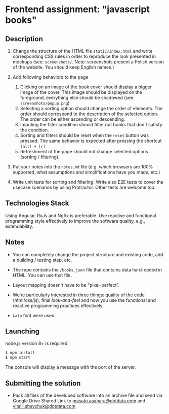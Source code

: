 # Frontend assignment: "javascript books"

## Description

1. Change the structure of the HTML file `static/index.html` and write corresponding CSS rules in order to reproduce the look presented in mockups (see: `screenshots/`. Note: screenshots present a Polish version of the website. You should keep English names.)

2. Add following behaviors to the page

    1. Clicking on an image of the book cover should display a bigger image of the cover. This image should be displayed on the foreground, everything else should be shadowed (see: `screenshots/popup.png`)
    2. Selecting a sorting option should change the order of elements. The order should correspond to the description of the selected option. The order can be either ascending or descending.
    3. Imputing the filter condition should filter out books that don't satisfy the condition.
    4. Sorting and filters should be reset when the `reset` button was pressed. The same behavior is expected after pressing the shortcut `[alt] + [r]`
    5. Refreshment of the page should not change selected options (sorting / filtering).

3. Put your notes into the `notes.md` file (e.g. which browsers are 100% supported, what assumptions and simplifications have you made, etc.)

4. Write unit tests for sorting and filtering. Write also E2E tests to cover the usecase scenarios by using Protractor. Other tests are welcome too.

## Technologies Stack

Using Angular, RxJs and NgRx is preferable. Use reactive and functional programming style effectively to improve the software quality, e.g., extendability.

## Notes

* You can completely change the project structure and existing code, add a building / testing step, etc.

* The repo contains the `/books.json` file that contains data hard-coded in HTML. You can use that file.

* Layout mapping doesn't have to be "pixel-perfect".

* We're particularly interested in three things: quality of the code (html/css/js), final _look-and-feel_ and how you use the functional and reactive programming practices effectively.

* `Lato` font were used.

## Launching

node.js version 8+ is required.

```bash
$ npm install
$ npm start
```

The console will display a message with the port of the server.

## Submitting the solution

* Pack all files of the developed software into an archive file and send via Google Drive Shared Link to masato.asahara@dotdata.com and vitalii.shevchuk@dotdata.com
